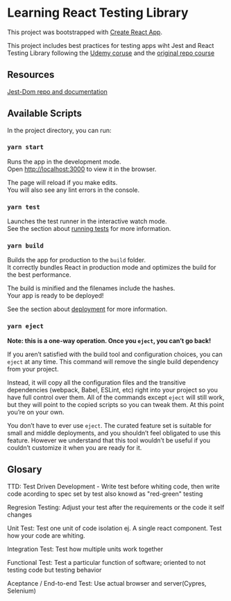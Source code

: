
# Learning React Testing Library

This project was bootstrapped with [Create React App](https://github.com/facebook/create-react-app).

This project includes best practices for testing apps wiht Jest and React Testing Library following the  [Udemy coruse](https://www.udemy.com/course/react-testing-library/?referralCode=0B60E8FEB40F0D159E84) and the [original repo course](https://github.com/bonnie/udemy-TESTING-LIBRARY)

## Resources

[Jest-Dom repo and documentation](https://github.com/testing-library/jest-dom)
## Available Scripts

In the project directory, you can run:

### `yarn start`

Runs the app in the development mode.\
Open [http://localhost:3000](http://localhost:3000) to view it in the browser.

The page will reload if you make edits.\
You will also see any lint errors in the console.

### `yarn test`

Launches the test runner in the interactive watch mode.\
See the section about [running tests](https://facebook.github.io/create-react-app/docs/running-tests) for more information.

### `yarn build`

Builds the app for production to the `build` folder.\
It correctly bundles React in production mode and optimizes the build for the best performance.

The build is minified and the filenames include the hashes.\
Your app is ready to be deployed!

See the section about [deployment](https://facebook.github.io/create-react-app/docs/deployment) for more information.

### `yarn eject`

**Note: this is a one-way operation. Once you `eject`, you can’t go back!**

If you aren’t satisfied with the build tool and configuration choices, you can `eject` at any time. This command will remove the single build dependency from your project.

Instead, it will copy all the configuration files and the transitive dependencies (webpack, Babel, ESLint, etc) right into your project so you have full control over them. All of the commands except `eject` will still work, but they will point to the copied scripts so you can tweak them. At this point you’re on your own.

You don’t have to ever use `eject`. The curated feature set is suitable for small and middle deployments, and you shouldn’t feel obligated to use this feature. However we understand that this tool wouldn’t be useful if you couldn’t customize it when you are ready for it.

## Glosary

TTD: Test Driven Development - Write test before whiting code, then write code acording to spec set by test also knowd as "red-green" testing

Regresion Testing: Adjust your test after the requirements or the code it self changes

Unit Test: Test one unit of code isolation ej. A single react component. Test how your code are whiting.

Integration Test: Test how multiple units work together

Functional Test: Test a particular function of software; oriented to not testing code but testing behavior

Aceptance / End-to-end Test: Use actual browser and server(Cypres, Selenium)
